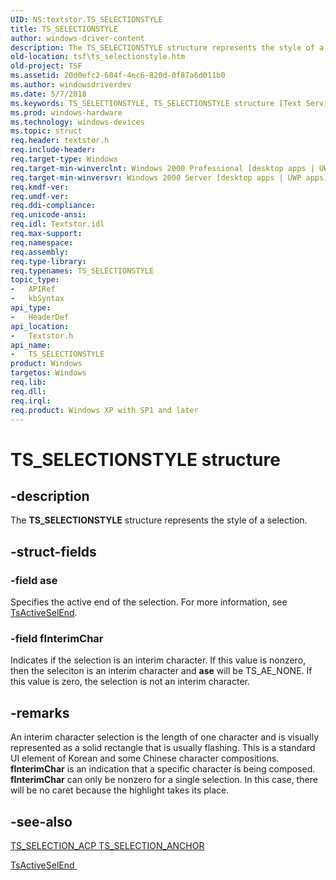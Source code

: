 ```yaml
---
UID: NS:textstor.TS_SELECTIONSTYLE
title: TS_SELECTIONSTYLE
author: windows-driver-content
description: The TS_SELECTIONSTYLE structure represents the style of a selection.
old-location: tsf\ts_selectionstyle.htm
old-project: TSF
ms.assetid: 20d0efc2-604f-4ec6-820d-0f87a6d011b0
ms.author: windowsdriverdev
ms.date: 5/7/2018
ms.keywords: TS_SELECTIONSTYLE, TS_SELECTIONSTYLE structure [Text Services Framework], _tsf_ts_selectionstyle_ref, textstor/TS_SELECTIONSTYLE, tsf.ts_selectionstyle
ms.prod: windows-hardware
ms.technology: windows-devices
ms.topic: struct
req.header: textstor.h
req.include-header: 
req.target-type: Windows
req.target-min-winverclnt: Windows 2000 Professional [desktop apps | UWP apps]
req.target-min-winversvr: Windows 2000 Server [desktop apps | UWP apps]
req.kmdf-ver: 
req.umdf-ver: 
req.ddi-compliance: 
req.unicode-ansi: 
req.idl: Textstor.idl
req.max-support: 
req.namespace: 
req.assembly: 
req.type-library: 
req.typenames: TS_SELECTIONSTYLE
topic_type:
-	APIRef
-	kbSyntax
api_type:
-	HeaderDef
api_location:
-	Textstor.h
api_name:
-	TS_SELECTIONSTYLE
product: Windows
targetos: Windows
req.lib: 
req.dll: 
req.irql: 
req.product: Windows XP with SP1 and later
---
```


# TS_SELECTIONSTYLE structure


## -description



The <b>TS_SELECTIONSTYLE</b> structure represents the style of a selection.




## -struct-fields




### -field ase

Specifies the active end of the selection. For more information, see <a href="https://msdn.microsoft.com/95695f10-2296-41fe-b2b4-efae548292bb">TsActiveSelEnd</a>.


### -field fInterimChar

Indicates if the selection is an interim character. If this value is nonzero, then the seleciton is an interim character and <b>ase</b> will be TS_AE_NONE. If this value is zero, the selection is not an interim character.


## -remarks



An interim character selection is the length of one character and is visually represented as a solid rectangle that is usually flashing. This is a standard UI element of Korean and some Chinese character compositions. <b>fInterimChar</b> is an indication that a specific character is being composed. <b>fInterimChar</b> can only be nonzero for a single selection. In this case, there will be no caret because the highlight takes its place.




## -see-also




<a href="https://msdn.microsoft.com/739c87c5-3e9c-41f3-ad79-0b417347604b">
        TS_SELECTION_ACP
      </a>



<a href="https://msdn.microsoft.com/56fbe145-1972-4b44-a730-17860e428dd0">
        TS_SELECTION_ANCHOR
      </a>



<a href="https://msdn.microsoft.com/95695f10-2296-41fe-b2b4-efae548292bb">TsActiveSelEnd
      </a>
 

 

